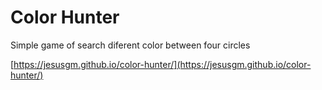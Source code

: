 # Color Hunter

Simple game of search diferent color between four circles

[https://jesusgm.github.io/color-hunter/](https://jesusgm.github.io/color-hunter/)
